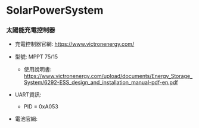 # SolarPowerSystem

### 太陽能充電控制器
+ 充電控制器官網: https://www.victronenergy.com/
+ 型號: MPPT 75/15
  + 使用說明書: https://www.victronenergy.com/upload/documents/Energy_Storage_System/6292-ESS_design_and_installation_manual-pdf-en.pdf
+ UART資訊:
  + PID = 0xA053


+ 電池官網: 
